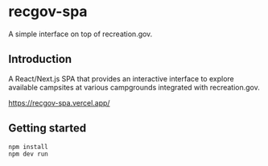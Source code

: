 # recgov-spa

A simple interface on top of recreation.gov.

## Introduction

A React/Next.js SPA that provides an interactive interface to explore
available campsites at various campgrounds integrated with
recreation.gov.

<https://recgov-spa.vercel.app/>

## Getting started

```bash
npm install
npm dev run
```
